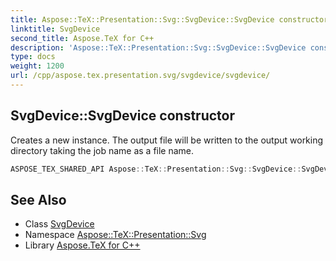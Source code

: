 ```yaml
---
title: Aspose::TeX::Presentation::Svg::SvgDevice::SvgDevice constructor
linktitle: SvgDevice
second_title: Aspose.TeX for C++
description: 'Aspose::TeX::Presentation::Svg::SvgDevice::SvgDevice constructor. Creates a new instance. The output file will be written to the output working directory taking the job name as a file name in C++.'
type: docs
weight: 1200
url: /cpp/aspose.tex.presentation.svg/svgdevice/svgdevice/
---
```

## SvgDevice::SvgDevice constructor


Creates a new instance. The output file will be written to the output working directory taking the job name as a file name.

```cpp
ASPOSE_TEX_SHARED_API Aspose::TeX::Presentation::Svg::SvgDevice::SvgDevice()
```

## See Also

* Class [SvgDevice](../)
* Namespace [Aspose::TeX::Presentation::Svg](../../)
* Library [Aspose.TeX for C++](../../../)
